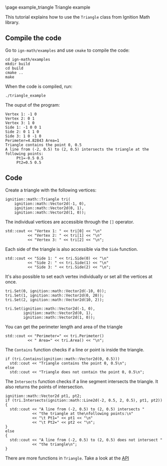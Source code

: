 \page example_triangle Triangle example

This tutorial explains how to use the `Triangle` class from Ignition Math library.

## Compile the code

Go to `ign-math/examples` and use `cmake` to compile the code:

```{.sh}
cd ign-math/examples
mkdir build
cd build
cmake ..
make
```

When the code is compiled, run:

```{.sh}
./triangle_example
```

The ouput of the program:

```{.sh}
Vertex 1: -1 0
Vertex 2: 0 1
Vertex 3: 1 0
Side 1: -1 0 0 1
Side 2: 0 1 1 0
Side 3: 1 0 -1 0
Perimeter=4.82843 Area=1
Triangle contains the point 0, 0.5
A line from (-2, 0.5) to (2, 0.5) intersects the triangle at the
following points:
	 Pt1=-0.5 0.5
	 Pt2=0.5 0.5
```

## Code

Create a triangle with the following vertices:

```{.cpp}
ignition::math::Triangle tri(
    ignition::math::Vector2d(-1, 0),
    ignition::math::Vector2d(0, 1),
    ignition::math::Vector2d(1, 0));
```

The individual vertices are accessible through the `[]` operator.


```{.cpp}
std::cout << "Vertex 1: " << tri[0] << "\n"
          << "Vertex 2: " << tri[1] << "\n"
          << "Vertex 3: " << tri[2] << "\n";
```

Each side of the triangle is also accessible via the `Side` function.

```{.cpp}
std::cout << "Side 1: " << tri.Side(0) << "\n"
          << "Side 2: " << tri.Side(1) << "\n"
          << "Side 3: " << tri.Side(2) << "\n";
```

It's also possible to set each vertex individually or set all the vertices at once.

```{.cpp}
tri.Set(0, ignition::math::Vector2d(-10, 0));
tri.Set(1, ignition::math::Vector2d(0, 20));
tri.Set(2, ignition::math::Vector2d(10, 2));

tri.Set(ignition::math::Vector2d(-1, 0),
        ignition::math::Vector2d(0, 1),
        ignition::math::Vector2d(1, 0));
```

You can get the perimeter length and area of the triangle

```{.cpp}
std::cout << "Perimeter=" << tri.Perimeter()
          << " Area=" << tri.Area() << "\n";
```

The `Contains` function checks if a line or point is inside the triangle.

```{.cpp}
if (tri.Contains(ignition::math::Vector2d(0, 0.5)))
  std::cout << "Triangle contains the point 0, 0.5\n";
else
  std::cout << "Triangle does not contain the point 0, 0.5\n";
```

The `Intersects` function checks if a line segment intersects the triangle. It also returns the points of intersection.

```{.cpp}
ignition::math::Vector2d pt1, pt2;
if (tri.Intersects(ignition::math::Line2d(-2, 0.5, 2, 0.5), pt1, pt2))
{
  std::cout << "A line from (-2, 0.5) to (2, 0.5) intersects "
            << "the triangle at the\nfollowing points:\n"
            << "\t Pt1=" << pt1 << "\n"
            << "\t Pt2=" << pt2 << "\n";
}
else
{
  std::cout << "A line from (-2, 0.5) to (2, 0.5) does not intersect "
            << "the triangle\n";
}
```

There are more functions in `Triangle`. Take a look at the [API](https://ignitionrobotics.org/api/math/6.4/index.html)
